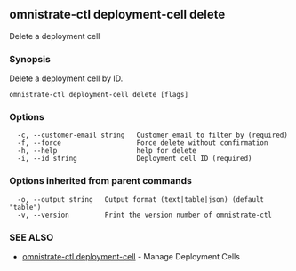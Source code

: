 ## omnistrate-ctl deployment-cell delete

Delete a deployment cell

### Synopsis

Delete a deployment cell by ID.

```
omnistrate-ctl deployment-cell delete [flags]
```

### Options

```
  -c, --customer-email string   Customer email to filter by (required)
  -f, --force                   Force delete without confirmation
  -h, --help                    help for delete
  -i, --id string               Deployment cell ID (required)
```

### Options inherited from parent commands

```
  -o, --output string   Output format (text|table|json) (default "table")
  -v, --version         Print the version number of omnistrate-ctl
```

### SEE ALSO

- [omnistrate-ctl deployment-cell](omnistrate-ctl_deployment-cell.md) - Manage Deployment Cells
